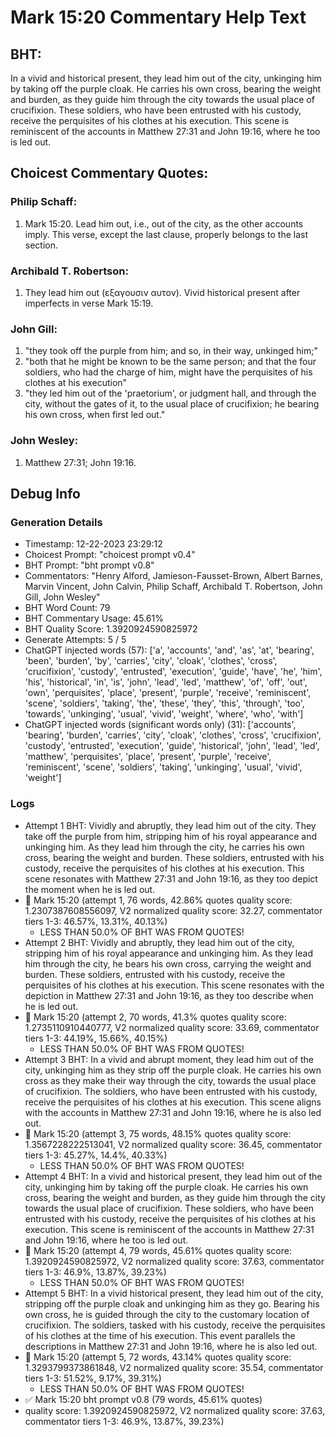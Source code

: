 # Mark 15:20 Commentary Help Text

## BHT:
In a vivid and historical present, they lead him out of the city, unkinging him by taking off the purple cloak. He carries his own cross, bearing the weight and burden, as they guide him through the city towards the usual place of crucifixion. These soldiers, who have been entrusted with his custody, receive the perquisites of his clothes at his execution. This scene is reminiscent of the accounts in Matthew 27:31 and John 19:16, where he too is led out.

## Choicest Commentary Quotes:
### Philip Schaff:
1. Mark 15:20. Lead him out, i.e., out of the city, as the other accounts imply. This verse, except the last clause, properly belongs to the last section.
	


### Archibald T. Robertson:
1.  They lead him out (εξαγουσιν αυτον). Vivid historical present after imperfects in verse Mark 15:19. 


### John Gill:
1. "they took off the purple from him; and so, in their way, unkinged him;"
2. "both that he might be known to be the same person; and that the four soldiers, who had the charge of him, might have the perquisites of his clothes at his execution"
3. "they led him out of the 'praetorium', or judgment hall, and through the city, without the gates of it, to the usual place of crucifixion; he bearing his own cross, when first led out."

### John Wesley:
1.  Matthew 27:31; John 19:16.



## Debug Info
### Generation Details
- Timestamp: 12-22-2023 23:29:12
- Choicest Prompt: "choicest prompt v0.4"
- BHT Prompt: "bht prompt v0.8"
- Commentators: "Henry Alford, Jamieson-Fausset-Brown, Albert Barnes, Marvin Vincent, John Calvin, Philip Schaff, Archibald T. Robertson, John Gill, John Wesley"
- BHT Word Count: 79
- BHT Commentary Usage: 45.61%
- BHT Quality Score: 1.3920924590825972
- Generate Attempts: 5 / 5
- ChatGPT injected words (57):
	['a', 'accounts', 'and', 'as', 'at', 'bearing', 'been', 'burden', 'by', 'carries', 'city', 'cloak', 'clothes', 'cross', 'crucifixion', 'custody', 'entrusted', 'execution', 'guide', 'have', 'he', 'him', 'his', 'historical', 'in', 'is', 'john', 'lead', 'led', 'matthew', 'of', 'off', 'out', 'own', 'perquisites', 'place', 'present', 'purple', 'receive', 'reminiscent', 'scene', 'soldiers', 'taking', 'the', 'these', 'they', 'this', 'through', 'too', 'towards', 'unkinging', 'usual', 'vivid', 'weight', 'where', 'who', 'with']
- ChatGPT injected words (significant words only) (31):
	['accounts', 'bearing', 'burden', 'carries', 'city', 'cloak', 'clothes', 'cross', 'crucifixion', 'custody', 'entrusted', 'execution', 'guide', 'historical', 'john', 'lead', 'led', 'matthew', 'perquisites', 'place', 'present', 'purple', 'receive', 'reminiscent', 'scene', 'soldiers', 'taking', 'unkinging', 'usual', 'vivid', 'weight']

### Logs
- Attempt 1 BHT: Vividly and abruptly, they lead him out of the city. They take off the purple from him, stripping him of his royal appearance and unkinging him. As they lead him through the city, he carries his own cross, bearing the weight and burden. These soldiers, entrusted with his custody, receive the perquisites of his clothes at his execution. This scene resonates with Matthew 27:31 and John 19:16, as they too depict the moment when he is led out.
- 🔄 Mark 15:20 (attempt 1, 76 words, 42.86% quotes quality score: 1.2307387608556097, V2 normalized quality score: 32.27, commentator tiers 1-3: 46.57%, 13.31%, 40.13%) 
	- LESS THAN 50.0% OF BHT WAS FROM QUOTES!
- Attempt 2 BHT: Vividly and abruptly, they lead him out of the city, stripping him of his royal appearance and unkinging him. As they lead him through the city, he bears his own cross, carrying the weight and burden. These soldiers, entrusted with his custody, receive the perquisites of his clothes at his execution. This scene resonates with the depiction in Matthew 27:31 and John 19:16, as they too describe when he is led out.
- 🔄 Mark 15:20 (attempt 2, 70 words, 41.3% quotes quality score: 1.2735110910440777, V2 normalized quality score: 33.69, commentator tiers 1-3: 44.19%, 15.66%, 40.15%) 
	- LESS THAN 50.0% OF BHT WAS FROM QUOTES!
- Attempt 3 BHT: In a vivid and abrupt moment, they lead him out of the city, unkinging him as they strip off the purple cloak. He carries his own cross as they make their way through the city, towards the usual place of crucifixion. The soldiers, who have been entrusted with his custody, receive the perquisites of his clothes at his execution. This scene aligns with the accounts in Matthew 27:31 and John 19:16, where he is also led out.
- 🔄 Mark 15:20 (attempt 3, 75 words, 48.15% quotes quality score: 1.3567228222513041, V2 normalized quality score: 36.45, commentator tiers 1-3: 45.27%, 14.4%, 40.33%) 
	- LESS THAN 50.0% OF BHT WAS FROM QUOTES!
- Attempt 4 BHT: In a vivid and historical present, they lead him out of the city, unkinging him by taking off the purple cloak. He carries his own cross, bearing the weight and burden, as they guide him through the city towards the usual place of crucifixion. These soldiers, who have been entrusted with his custody, receive the perquisites of his clothes at his execution. This scene is reminiscent of the accounts in Matthew 27:31 and John 19:16, where he too is led out.
- 🔄 Mark 15:20 (attempt 4, 79 words, 45.61% quotes quality score: 1.3920924590825972, V2 normalized quality score: 37.63, commentator tiers 1-3: 46.9%, 13.87%, 39.23%) 
	- LESS THAN 50.0% OF BHT WAS FROM QUOTES!
- Attempt 5 BHT: In a vivid historical present, they lead him out of the city, stripping off the purple cloak and unkinging him as they go. Bearing his own cross, he is guided through the city to the customary location of crucifixion. The soldiers, tasked with his custody, receive the perquisites of his clothes at the time of his execution. This event parallels the descriptions in Matthew 27:31 and John 19:16, where he is also led out.
- 🔄 Mark 15:20 (attempt 5, 72 words, 43.14% quotes quality score: 1.3293799373861848, V2 normalized quality score: 35.54, commentator tiers 1-3: 51.52%, 9.17%, 39.31%) 
	- LESS THAN 50.0% OF BHT WAS FROM QUOTES!
- ✅ Mark 15:20 bht prompt v0.8 (79 words, 45.61% quotes)
- quality score: 1.3920924590825972, V2 normalized quality score: 37.63, commentator tiers 1-3: 46.9%, 13.87%, 39.23%)
